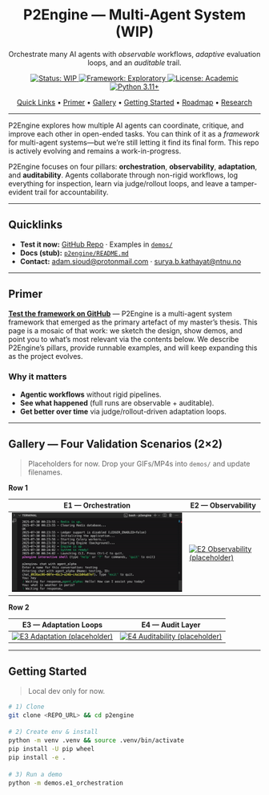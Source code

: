 <!-- Hero -->

<h1 align="center">P2Engine — Multi-Agent System (WIP)</h1>
<p align="center">
  Orchestrate many AI agents with <i>observable</i> workflows, <i>adaptive</i> evaluation loops, and an <i>auditable</i> trail.
</p>

<p align="center">
  <a href="https://img.shields.io/badge/status-WIP-orange"> <img src="https://img.shields.io/badge/status-WIP-orange" alt="Status: WIP"> </a>
  <a href="https://img.shields.io/badge/framework-Exploratory-blueviolet"> <img src="https://img.shields.io/badge/framework-Exploratory-blueviolet" alt="Framework: Exploratory"> </a>
  <a href="https://img.shields.io/badge/license-Academic-lightgrey"> <img src="https://img.shields.io/badge/license-Academic-lightgrey" alt="License: Academic"> </a>
  <a href="https://img.shields.io/badge/python-3.11%2B-informational"> <img src="https://img.shields.io/badge/python-3.11%2B-informational" alt="Python 3.11+"> </a>
</p>

<p align="center">
  <a href="#quicklinks">Quick Links</a> •
  <a href="#primer">Primer</a> •
  <a href="#gallery--four-validation-scenarios-22">Gallery</a> •
  <a href="#getting-started">Getting Started</a> •
  <a href="#roadmap">Roadmap</a> •
  <a href="#research--publication">Research</a>
</p>

---

P2Engine explores how multiple AI agents can coordinate, critique, and improve each other in open-ended tasks. You can think of it as a <em>framework</em> for multi-agent systems—but we’re still letting it find its final form. This repo is actively evolving and remains a work-in-progress.

P2Engine focuses on four pillars: **orchestration**, **observability**, **adaptation**, and **auditability**. Agents collaborate through non-rigid workflows, log everything for inspection, learn via judge/rollout loops, and leave a tamper-evident trail for accountability.

---

## Quicklinks

- **Test it now:** [GitHub Repo](REPO_URL) · Examples in [`demos/`](demos/)
- **Docs (stub):** [`p2engine/README.md`](p2engine/README.md)
- **Contact:** adam.sioud@protonmail.com · surya.b.kathayat@ntnu.no

---

## Primer

[**Test the framework on GitHub**](REPO_URL) — P2Engine is a multi-agent system framework that emerged as the primary artefact of my master’s thesis. This page is a mosaic of that work: we sketch the design, show demos, and point you to what’s most relevant via the contents below. We describe P2Engine’s pillars, provide runnable examples, and will keep expanding this as the project evolves.

### Why it matters

- **Agentic workflows** without rigid pipelines.
- **See what happened** (full runs are observable + auditable).
- **Get better over time** via judge/rollout-driven adaptation loops.

---

## Gallery — Four Validation Scenarios (2×2)

> Placeholders for now. Drop your GIFs/MP4s into `demos/` and update filenames.

**Row 1**

| E1 — Orchestration                                         | E2 — Observability                                                                      |
| ---------------------------------------------------------- | --------------------------------------------------------------------------------------- |
| [![E1 Orchestration](demos/banner.gif)](demos/banner.gif)  | [![E2 Observability (placeholder)](demos/placeholder-e2.gif)](demos/placeholder-e2.mp4) |

**Row 2**

| E3 — Adaptation Loops                                                                | E4 — Audit Layer                                                                       |
| ------------------------------------------------------------------------------------ | -------------------------------------------------------------------------------------- |
| [![E3 Adaptation (placeholder)](demos/placeholder-e3.gif)](demos/placeholder-e3.mp4) | [![E4 Auditability (placeholder)](demos/placeholder-e4.gif)](demos/placeholder-e4.mp4) |

---

## Getting Started

> Local dev only for now.

```bash
# 1) Clone
git clone <REPO_URL> && cd p2engine

# 2) Create env & install
python -m venv .venv && source .venv/bin/activate
pip install -U pip wheel
pip install -e .

# 3) Run a demo
python -m demos.e1_orchestration
